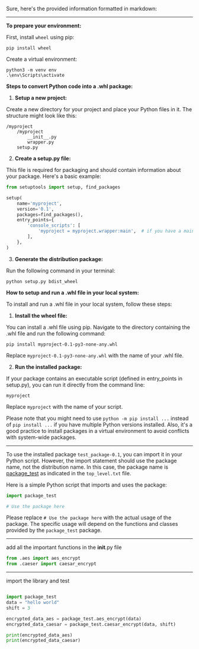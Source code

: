 Sure, here's the provided information formatted in markdown:

---

**To prepare your environment:**

First, install `wheel` using pip:

```
pip install wheel
```

Create a virtual environment:

```
python3 -m venv env
.\env\Scripts\activate
```

**Steps to convert Python code into a .whl package:**

1. **Setup a new project:**

Create a new directory for your project and place your Python files in it. The structure might look like this:

```
/myproject
    /myproject
        __init__.py
        wrapper.py
    setup.py
```

2. **Create a setup.py file:**

This file is required for packaging and should contain information about your package. Here's a basic example:

```python
from setuptools import setup, find_packages

setup(
    name='myproject',
    version='0.1',
    packages=find_packages(),
    entry_points={
        'console_scripts': [
            'myproject = myproject.wrapper:main',  # if you have a main function in wrapper.py
        ],
    },
)
```

3. **Generate the distribution package:**

Run the following command in your terminal:

```
python setup.py bdist_wheel
```

**How to setup and run a .whl file in your local system:**

To install and run a .whl file in your local system, follow these steps:

1. **Install the wheel file:**

You can install a .whl file using pip. Navigate to the directory containing the .whl file and run the following command:

```
pip install myproject-0.1-py3-none-any.whl
```

Replace `myproject-0.1-py3-none-any.whl` with the name of your .whl file.

2. **Run the installed package:**

If your package contains an executable script (defined in entry_points in setup.py), you can run it directly from the command line:

```
myproject
```

Replace `myproject` with the name of your script.

Please note that you might need to use `python -m pip install ...` instead of `pip install ...` if you have multiple Python versions installed. Also, it's a good practice to install packages in a virtual environment to avoid conflicts with system-wide packages.


---

To use the installed package `test_package-0.1`, you can import it in your Python script. However, the import statement should use the package name, not the distribution name. In this case, the package name is [package_test](file:///c%3A/Users/dasik/Desktop/whl_file/readme.md#89%2C209-89%2C209) as indicated in the `top_level.txt` file.

Here is a simple Python script that imports and uses the package:

```python
import package_test

# Use the package here
```

Please replace `# Use the package here` with the actual usage of the package. The specific usage will depend on the functions and classes provided by the `package_test` package.

---

add all the important functions in the __init__.py file

```python
from .aes import aes_encrypt
from .caeser import caesar_encrypt

```

---

import the library and test

```python

import package_test
data = "hello world"
shift = 3

encrypted_data_aes = package_test.aes_encrypt(data)
encrypted_data_caesar = package_test.caesar_encrypt(data, shift)

print(encrypted_data_aes)
print(encrypted_data_caesar)
```

